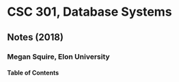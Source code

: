 # CSC 301, Database Systems
## Notes (2018)
### Megan Squire, Elon University

#### Table of Contents
